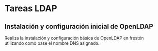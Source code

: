# Tareas LDAP

## Instalación y configuración inicial de OpenLDAP

Realiza la instalación y configuración básica de OpenLDAP en frestón utilizando 
como base el nombre DNS asignado.

